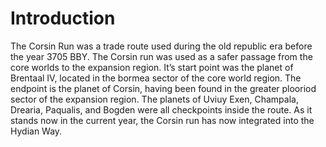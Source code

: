 # Introduction

The Corsin Run was a trade route used during the old republic era before the year 3705 BBY.
The Corsin run was used as a safer passage from the core worlds to the expansion region.
It’s start point was the planet of Brentaal IV, located in the bormea sector of the core world region.
The endpoint is the planet of Corsin, having been found in the greater plooriod sector of the expansion region.
The planets of Uviuy Exen, Champala, Drearia, Paqualis, and Bogden were all checkpoints inside the route.
As it stands now in the current year, the Corsin run has now integrated into the Hydian Way.
